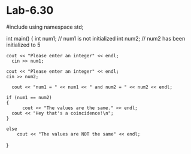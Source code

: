 # Lab-6.30
#include <iostream>
using namespace std;

int main() {
  int num1;				// num1 is not initialized
	int num2;     // num2 has been initialized to 5

    cout << "Please enter an integer" << endl;
	  cin >> num1;

    cout << "Please enter an integer" << endl;
    cin >> num2;

	  cout << "num1 = " << num1 << " and num2 = " << num2 << endl;
    
    if (num1 == num2)
    {
		  cout << "The values are the same." << endl;
      cout << "Hey that's a coincidence!\n";
    }
    
    else  
	  	cout << "The values are NOT the same" << endl;
    
    
    
}
